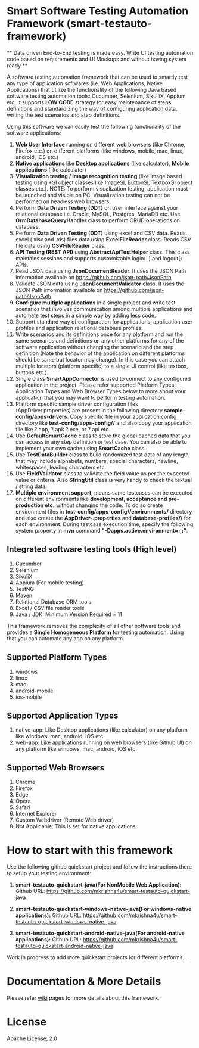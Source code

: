 # Smart Software Testing Automation Framework (smart-testauto-framework)
** Data driven End-to-End testing is made easy. Write UI testing automation code based on requirements and UI Mockups and without having system ready.**

A software testing automation framework that can be used to smartly test any type of application softwares (i.e. Web Applications, Native Applications) that utilize the functionality of the following Java based software testing automation tools: Cucumber, Selenium, SikulliX, Appium etc. It supports **LOW CODE** strategy for easy maintenance of steps definitions and standardizing the way of configuring application data, writing the test scenarios and step definitions.

Using this software we can easily test the following functionality of the software applications:

1.  **Web User Interface** running on different web browsers (like Chrome, Firefox etc.) on different platforms (like windows, mobile, mac, linux, android, iOS etc.)
2.  **Native applications** like **Desktop applications** (like calculator), **Mobile applications** (like calculator)
3.  **Visualization testing / Image recognition testing** (like image based testing using *SI object classes like ImageSI, ButtonSI, TextboxSI object classes etc.). NOTE: To perform visualization testing, application must be launched and visible on PC. Visualization testing can not be performed on headless web browsers.
4.  Perform **Data Driven Testing (DDT)** on user interface against your relational database i.e. Oracle, MySQL, Postgres, MariaDB etc. Use **OrmDatabaseQueryHandler** class to perform CRUD operations on database.
5.  Perform **Data Driven Testing (DDT)** using excel and CSV data. Reads excel (.xlsx and .xls) files data using **ExcelFileReader** class. Reads CSV file data using **CSVFileReader** class.
6.  **API Testing (REST API)** using **AbstractApiTestHelper** class. This class maintains sessions and supports customizable login(..) and logout() APIs.
7.  Read JSON data using **JsonDocumentReader**. It uses the JSON Path information available on https://github.com/json-path/JsonPath
8. Validate JSON data using **JsonDocumentValidator** class. It uses the JSON Path information available on https://github.com/json-path/JsonPath
9. **Configure multiple applications** in a single project and write test scenarios that involves communication among multiple applications and automate test steps in a simple way by adding less code.
10. Support standard way of configuration for applications, application user profiles and application relational database profiles.
11. Write scenarios and its definitions once for any platform and run the same scenarios and definitions on any other platforms for any of the software application without changing the scenario and the step definition (Note the behavior of the application on different platforms should be same but locator may change). In this case you can attach multiple locators (platform specific) to a single UI control (like textbox, buttons etc.).
12. Single class **SmartAppConnector** is used to connect to any configured application in the project. Please refer supported Platform Types, Application Types and Web Browser Types below to more about your application that you may want to perform testing automation.
13. Platform specific sample driver configuration files (AppDriver.properties) are present in the following directory **sample-config/apps-drivers**. Copy specific file in your application config directory like **test-config/apps-config/<app-name>/** and also copy your application file like ?.app, ?.apk ?.exe, or ?.api etc.
14. Use **DefaultSmartCache** class to store the global cached data that you can access in any step definition or test case. You can also be able to implement your own cache using **SmartCache** class.
15. Use **TestDataBuilder** class to build randomized test data of any length that may include alphabets, numbers, special characters, newline, whitespaces, leading characters etc.
16. Use **FieldValidator** class to validate the field value as per the expected value or criteria. Also **StringUtil** class is very handy to check the textual / string data.
17. **Multiple environment support**, means same testcases can be executed on different environments like **development, acceptance and pre-production etc.** without changing the code. To do so create environment files in **test-config/apps-config/<app-name>/environments/** directory and also create the **AppDriver-<env-name>.properties** and **database-profiles/<env-name>/** for each environment. During testcase execution time, specify the following system property in **mvn** command **"-Dapps.active.environment=<app-name1>:<environment-name>,<app-name2>:<environment-name>"**.

## Integrated software testing tools (High level)
1. Cucumber
2. Selenium
3. SikuliX
4. Appium (For mobile testing)
5. TestNG
6. Maven
7. Relational Database ORM tools
8. Excel / CSV file reader tools
9. Java / JDK: Minimum Version Required = 11
 
This framework removes the complexity of all other software tools and provides a **Single Homogeneous Platform** for testing automation. Using that you can automate any app on any platform.
  
## Supported Platform Types
1. windows
2. linux
3. mac
4. android-mobile
5. ios-mobile

## Supported Application Types
1. native-app: Like Desktop applications (like calculator) on any platform like windows, mac, android, iOS etc.
2. web-app: Like applications running on web browsers (like Github UI) on any platform like windows, mac, android, iOS etc.

## Supported Web Browsers
1.  Chrome
2.  Firefox
3.  Edge
4.  Opera
5.  Safari
6.  Internet Explorer
7.  Custom Webdriver (Remote Web driver)
8.  Not Applicable: This is set for native applications.

# How to start with this framework
Use the following github quickstart project and follow the instructions there to setup your testing environment:
1. **smart-testauto-quickstart-java(For NonMobile Web Application):** Github URL: <https://github.com/mkrishna4u/smart-testauto-quickstart-java>

2. **smart-testauto-quickstart-windows-native-java(For windows-native applications):** Github URL: <https://github.com/mkrishna4u/smart-testauto-quickstart-windows-native-java>

3. **smart-testauto-quickstart-android-native-java(For android-native applications):** Github URL: <https://github.com/mkrishna4u/smart-testauto-quickstart-android-native-java>

Work in progress to add more quickstart projects for different platforms...

# Documentation & More Details
Please refer <a href="https://github.com/mkrishna4u/smart-testauto-framework/wiki">wiki</a> pages for more details about this framework.

# License
Apache License, 2.0
